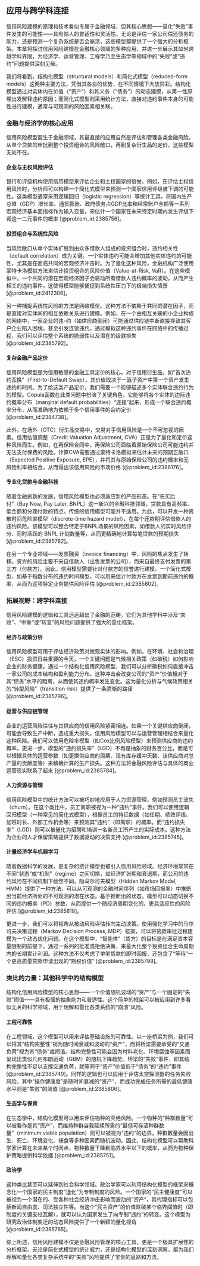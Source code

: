## 应用与跨学科连接

信用风险建模的原理和技术看似专属于金融领域，但其核心思想——量化“失败”事件发生的可能性——具有惊人的普适性和灵活性。无论是评估一家公司偿还债务的能力，还是预测一个复杂系统是否会崩溃，这些模型都提供了一个强大的分析框架。本章将探讨信用风险建模在金融核心领域的多种应用，并进一步展示其如何跨越学科界限，为经济学、运营管理、工程学乃至生态学等领域中的“失败”或“违约”问题提供深刻见解。

我们将看到，结构化模型（structural models）和简化式模型（reduced-form models）这两种主要方法，凭借其各自的优势，在不同情境下大放异彩。结构化模型通过对实体内在价值（“资产”）和其义务（“债务”）的动态建模，从第一性原理出发解释违约原因；而简化式模型则采用统计方法，直接对违约事件本身的可能性进行建模，通常与可观测的风险因素相关联。

### 金融与经济学的核心应用

信用风险模型诞生于金融领域，其最直接的应用自然是评估和管理各类金融风险。从单个贷款的审批到整个投资组合的风险敞口，再到复杂衍生品的定价，这些模型无处不在。

#### 企业与主权风险评估

银行和评级机构使用信用模型来评估企业和主权国家的信誉。例如，在评估主权信用风险时，分析师可以构建一个简化式模型来预测一个国家信用评级被下调的可能性。这类模型通常采用逻辑回归（logistic regression）等统计工具，将国内生产总值（GDP）增长率、通货膨胀、政府债务占GDP比率和经常账户余额等一系列宏观经济基本面指标作为输入变量，来估计一个国家在未来特定时期内发生评级下调这一二元事件的概率 [@problem_id:2385756]。

#### 投资组合与系统性风险

当风险敞口从单个实体扩展到由众多借款人组成的投资组合时，违约相关性（default correlation）成为关键。一个实体违约可能会增加其他实体违约的可能性，尤其是在面临共同的宏观经济冲击时。为了量化这种风险，金融机构广泛使用蒙特卡洛模拟方法来估计投资组合的风险价值（Value-at-Risk, VaR）。在这些模拟中，一个共同的潜在宏观经济因子会驱动所有借款人违约概率的波动，从而产生相关的违约事件，这使得模型能够捕捉到系统性压力下的极端损失情景 [@problem_id:2412306]。

另一种捕捉系统性风险的方法是网络模型。这种方法不依赖于共同的潜在因子，而是直接对实体间的相互依赖关系进行建模。例如，在一个由相互关联的小企业构成的网络中，一家企业的违-约（如供应商倒闭）可能通过供应链中断直接导致其客户企业陷入困境，甚至引发连锁违约。通过模拟这种违约事件在网络中的传播过程，我们可以评估整个系统的脆弱性以及潜在的级联损失 [@problem_id:2385792]。

#### 复杂金融产品定价

信用风险模型是为信用敏感的金融工具定价的核心。对于信用衍生品，如“首次违约互换”（First-to-Default Swap），其价值取决于一篮子资产中第一个资产发生违约的时间。为了给这类产品定价，我们需要一个能够描述多个实体联合违约行为的模型。Copula函数在此类问题中扮演了关键角色，它能够将各个实体的边际违约概率分布（marginal default probabilities）“连接”起来，形成一个联合违约概率分布，从而准确地为依赖于多个信用事件的合约定价 [@problem_id:2384738]。

此外，在场外（OTC）衍生品交易中，交易对手信用风险是一个不可忽视的因素。信用估值调整（Credit Valuation Adjustment, CVA）正是为了量化和定价这种风险而生。例如，在再保险合同中，再保险公司面临着原始保险公司可能违约并无法支付保费的风险。计算CVA需要通过蒙特卡洛模拟来估计未来的预期正敞口（Expected Positive Exposure, EPE），并将其与原始保险公司的违约概率和无风险利率相结合，从而得出该信用风险的市场价格 [@problem_id:2386176]。

#### 专业化贷款与金融科技

随着金融创新的发展，信用风险模型也必须适应新的产品形态。在“先买后付”（Buy Now, Pay Later, BNPL）这一新兴的金融科技领域，贷款具有高频率、低金额和分期付款的特点。传统的信用模型可能并不适用。为此，可以开发一种离散时间危险率模型（discrete-time hazard model），在每个还款期评估借款人的违约风险。该模型可以整合特定于BNPL场景的风险因素，如借款人的实时风险评分、同时活跃的 BNPL 计划数量等，从而更精确地计算每笔贷款的预期损失 [@problem_id:2385782]。

在另一个专业领域——发票融资（invoice financing）中，风险的焦点发生了转移。贷方的风险主要不来自借款人（出售发票的公司），而来自最终支付发票的第三方（付款方）。因此，信用模型需要针对付款方的信誉进行建模。一个简化式模型，如基于指数分布的违约时间模型，可以用来估计付款方在发票到期前违约的概率，从而为这项特定业务提供风险评估 [@problem_id:2385802]。

### 拓展视野：跨学科连接

信用风险建模的逻辑和工具远远超出了金融的范畴，它们为其他学科中涉及“失败”、“中断”或“转变”的风险问题提供了强大的量化框架。

#### 经济与政策分析

信用风险模型可用于评估经济政策对微观实体的影响。例如，在环境、社会和治理（ESG）投资日益重要的今天，一个关键问题是气候相关政策（如碳税）如何影响企业的财务健康。通过一个结构化信用风险模型，我们可以分析碳税如何直接冲击一家公司的成本结构和盈利能力分布。这种冲击会改变公司的“资产”价值相对于其“债务”水平的距离，从而使其违约概率发生变化。这为量化分析与气候政策相关的“转型风险”（transition risk）提供了一条清晰的路径 [@problem_id:2385796]。

#### 运营与供应链管理

企业的运营风险往往与其供应商的信用风险紧密相连。如果一个关键供应商倒闭，可能会导致生产中断，造成重大损失。信用风险模型可以与运营管理相结合来量化这种风险。我们可以使用危险率模型（如Cox比例风险模型）来预测供应商的违约概率。更进一步，模型的“违约损失率”（LGD）不再是抽象的财务百分比，而是可以根据具体的运营参数（如更换供应商的周期、现有库存缓冲天数、该供应商对总产量的贡献度等）来精确计算的生产损失。这种方法将金融风险评估与具体的商业运营现实联系了起来 [@problem_id:2385784]。

#### 人力资源与管理

信用风险模型中的统计方法可以被巧妙地应用于人力资源管理，例如预测员工流失（churn）。在这个类比中，员工离职被视为一种“违约”事件。我们可以使用逻辑回归模型（一种常见的简化式模型），根据员工的特征数据（如任期、绩效评级、加班时长、外部工作机会等）来预测其“违约”（即离职）的概率。而“违约损失率”（LGD）则可以被量化为招聘和培训一名新员工所产生的实际成本。这种方法为企业的人才保留策略提供了数据驱动的决策支持 [@problem_id:2385745]。

#### 计量经济学与机器学习

随着数据科学的发展，更复杂的统计模型也被引入信用风险领域。经济环境常常在不同“状态”或“机制”（regime）之间切换，如经济扩张期和衰退期，而公司的违约风险在不同机制下截然不同。隐马尔可夫模型（Hidden Markov Model, HMM）提供了一种方法，可以从可观测的金融时间序列（如市场回报率）中推断出当前经济所处的不可观测的潜在状态。基于推断出的状态，模型可以动态切换不同的违约概率（PD）参数，从而提供一个随经济周期变化的、更具适应性的风险评估 [@problem_id:2385818]。

更进一步，我们可以将视角从被动风险评估转向主动决策。使用强化学习中的马尔可夫决策过程（Markov Decision Process, MDP）框架，可以将贷款审批过程建模为一个动态优化问题。在这个模型中，“智能体”（贷方）的目标是在满足资本容量限制的前提下，通过一系列的批准或拒绝决策，来最大化整个投资组合生命周期内的长期累计利润。这种方法不仅考虑了单笔贷款的即时回报，还包含了“等待”一个更高质量贷款申请出现的“期权价值” [@problem_id:2385798]。

### 类比的力量：其他科学中的结构模型

结构化信用风险模型的核心思想——一个价值随机波动的“资产”与一个固定的“失败”阈值——具有极强的抽象能力和普适性。这个简单的框架可以被应用到许多看似无关的科学领域，用于理解和量化各类系统的“崩溃”风险。

#### 工程可靠性

在工程领域，这个模型可以用来评估基础设施的可靠性。以一座桥梁为例，我们可以将其“结构完整性”视为随时间衰减和波动的“资产”，而将桥梁需要承受的“交通负荷”视为其“债务”或阈值。结构完整性可能会因为材料老化、环境腐蚀等因素而呈现出类似几何布朗运动（GBM）的随机下降趋势。桥梁的“失败”事件，即其结构完整性不足以支撑交通负荷，就等同于“资产”价值低于“债务”的“违约”事件 [@problem_id:2385740]。同样的逻辑也可以应用于评估太空探测器的任务失败风险，其中“操作健康度”是随时间衰减的“资产”，而成功完成任务所需的最低健康水平则是“失败”的阈值 [@problem_id:2385806]。

#### 生态学与保育

在生态学中，结构化模型可以用来评估物种的灭绝风险。一个物种的“种群数量”可以被看作是其“资产”，而维持种群自我延续所需的“最低可存活种群数量”（minimum viable population）则可以被视为“违约”的边界。种群数量会因出生、死亡、环境变化、捕食等多种因素而随机波动。因此，结构化模型可以帮助科学家计算在未来某个时间点，物种数量下降到临界水平以下的概率，从而为物种保护策略提供科学依据 [@problem_id:2385751]。

#### 政治学

这种类比甚至可以延伸到社会科学领域。政治学家可以利用结构化模型的框架来概念化一个国家的民主制度“退化”为专制制度的风险。一个国家的“民主健康度”可以被视为一个潜在的、受各种社会经济冲击影响而波动的“资产”，其代理指标可以包括新闻自由度、司法独立性等。当这个“民主资产”的价值跌破某个临界阈值时（即制度的关键支柱瓦解），就可以认为国家发生了向专制“违约”的转变。这个模型为研究政治体制变迁的动态风险提供了一个新颖的量化视角 [@problem_id:2385765]。

综上所述，信用风险建模不仅是金融风险管理的核心工具，更是一个极具扩展性的分析框架。无论是简化式模型的统计威力，还是结构化模型的深刻洞察，都为我们理解和量化各类复杂系统中的“失败”风险提供了宝贵的思路和方法。